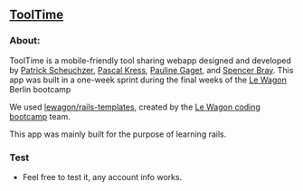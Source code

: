 ## [ToolTime](https://www.tooltime.club)

### About:
ToolTime is a mobile-friendly tool sharing webapp designed and developed by [Patrick Scheuchzer](https://github.com/patrick-scheuchzer), [Pascal Kress](https://github.com/wabi69sabi), [Pauline Gaget](https://github.com/lupiane), and [Spencer Bray](https://github.com/letired). This app was built in a one-week sprint during the final weeks of the [Le Wagon](https://lewagon.com/) Berlin bootcamp

We used [lewagon/rails-templates](https://github.com/lewagon/rails-templates), created by the [Le Wagon coding bootcamp](http://www.lewagon.com) team.

This app was mainly built for the purpose of learning rails.

### Test
- Feel free to test it, any account info works.
